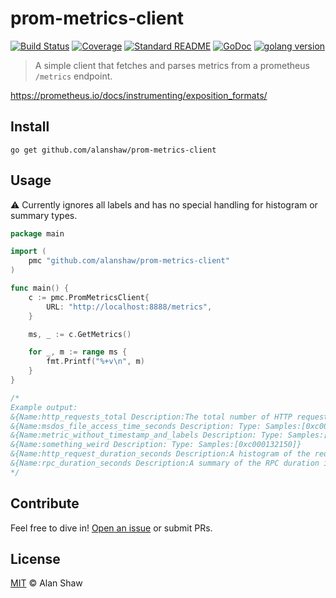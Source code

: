 # prom-metrics-client

[![Build Status](https://img.shields.io/travis/com/libp2p/hydra-booster/master?style=flat-square)](https://travis-ci.org/alanshaw/prom-metrics-client)
[![Coverage](https://img.shields.io/codecov/c/github/alanshaw/prom-metrics-client?style=flat-square)](https://codecov.io/gh/alanshaw/prom-metrics-client)
[![Standard README](https://img.shields.io/badge/readme%20style-standard-brightgreen.svg?style=flat-square)](https://github.com/RichardLitt/standard-readme)
[![GoDoc](http://img.shields.io/badge/godoc-reference-5272B4.svg?style=flat-square)](https://godoc.org/github.com/alanshaw/prom-metrics-client)
[![golang version](https://img.shields.io/badge/golang-%3E%3D1.14.0-orange.svg?style=flat-square)](https://golang.org/)

> A simple client that fetches and parses metrics from a prometheus `/metrics` endpoint.

https://prometheus.io/docs/instrumenting/exposition_formats/

## Install

```console
go get github.com/alanshaw/prom-metrics-client
```

## Usage

⚠️ Currently ignores all labels and has no special handling for histogram or summary types.

```go
package main

import (
	pmc "github.com/alanshaw/prom-metrics-client"
)

func main() {
	c := pmc.PromMetricsClient{
		URL: "http://localhost:8888/metrics",
	}

	ms, _ := c.GetMetrics()

	for _, m := range ms {
		fmt.Printf("%+v\n", m)
	}
}

/*
Example output:
&{Name:http_requests_total Description:The total number of HTTP requests. Type:counter Samples:[0xc000132090 0xc0001320c0]}
&{Name:msdos_file_access_time_seconds Description: Type: Samples:[0xc0001320f0]}
&{Name:metric_without_timestamp_and_labels Description: Type: Samples:[0xc000132120]}
&{Name:something_weird Description: Type: Samples:[0xc000132150]}
&{Name:http_request_duration_seconds Description:A histogram of the request duration. Type:histogram Samples:[0xc000132180 0xc0001321b0 0xc0001321e0 0xc000132210 0xc000132240 0xc000132270 0xc0001322a0 0xc0001322d0]}
&{Name:rpc_duration_seconds Description:A summary of the RPC duration in seconds. Type:summary Samples:[0xc000132300 0xc000132330 0xc000132360 0xc000132390 0xc0001323c0 0xc0001323f0 0xc000132420]}
*/
```

## Contribute

Feel free to dive in! [Open an issue](https://github.com/alanshaw/prom-metrics-client/issues/new) or submit PRs.

## License

[MIT](LICENSE) © Alan Shaw
